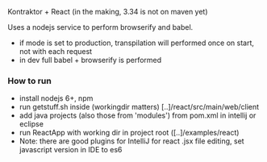 Kontraktor + React (in the making, 3.34 is not on maven yet)

Uses a nodejs service to perform browserify and babel.

* if mode is set to production, transpilation will performed once on start, not with each request
* in dev full babel + browserify is performed

### How to run

* install nodejs 6+, npm
* run getstuff.sh inside (workingdir matters)  [..]/react/src/main/web/client 
* add java projects (also those from 'modules') from pom.xml in intellij or eclipse
* run ReactApp with working dir in project root ([..]/examples/react)
* Note: there are good plugins for IntelliJ for react .jsx file editing, set javascript version in IDE to es6 